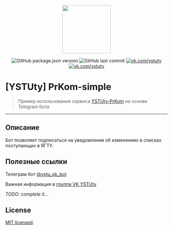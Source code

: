 <p align="center"><img src="https://ystuty.github.io/docs/assets/img/YSTUty_logo-text-without-bg-shadow.png" width="150"></p>

<p align="center">
  <img src="https://img.shields.io/github/package-json/v/YSTUty/ystuty-prkom-simple?style=flat-square" alt="GitHub package.json version"/>
  <img src="https://img.shields.io/github/last-commit/YSTUty/ystuty-prkom-simple?style=flat-square" alt="GitHub last commit"/>
  <!-- <img src="https://img.shields.io/badge/dynamic/json?color=ced&style=flat-square&logo=telegram&label=Used by&suffix= user&query=ip&url=http://ip.jsontest.com" alt="GitHub last commit"/> -->
  <a href="https://vk.com/ystuty"><img src="https://img.shields.io/badge/Join-YSTUty-9cf?style=flat-square&logo=vk" alt="vk.com/ystuty"/></a>
  <a href="https://t.me/ystu_pk_bot"><img src="https://img.shields.io/badge/Bot-Use now-229ED9?style=flat-square&logo=telegram" alt="vk.com/ystuty"/></a>
</p>

# [YSTUty] PrKom-simple
> Пример использования сервиса [YSTUty-PrKom](#) на основе Telegram бота

---

## Описание
Бот позволяет подписаться на уведомления об изменениях в списках поступающих в ЯГТУ.

## Полезные ссылки
Телеграм бот [@ystu_pk_bot](https://t.me/ystu_pk_bot)

Важная информация в [группе VK YSTUty](https://vk.com/ystuty)

*TODO: complete it...*

## License

[MIT licensed](LICENSE).
